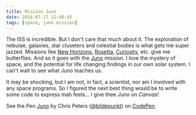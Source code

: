 ```yaml
---
title: Mission Juno
date: 2016-07-17 12:48:45
tags: [space, juno mission]
---
```


The ISS is incredible. But I don't care that much about it. The exploration of nebulae, galaxies, star cluseters and celestial bodies is what gets me super jazzed. <!-- more -->Missions like [New Horizons](https://www.nasa.gov/mission_pages/newhorizons/main/index.html), [Rosetta](https://www.nasa.gov/rosetta), [Curiosity](https://www.nasa.gov/mission_pages/msl/index.html), etc. give me butterflies. And so it goes with the [Juno](https://www.nasa.gov/mission_pages/juno/main/index.html) mission. I love the mystery of space, and the potential for life changing findings in our own solar system. I can't wait to see what Juno teaches us.

It may be shocking, but I am not, in fact, a scientist, nor am I involved with any space programs. So I figured the next best thing would be to write some code to express mah feels... I give thee *Juno on Canvas*!

<p data-height="536" data-theme-id="0" data-slug-hash="XKVvba" data-default-tab="result" data-user="bildepunkt" data-embed-version="2" class="codepen">See the Pen <a href="https://codepen.io/bildepunkt/pen/XKVvba/">Juno</a> by Chris Peters (<a href="http://codepen.io/bildepunkt">@bildepunkt</a>) on <a href="http://codepen.io">CodePen</a>.</p>
<script async src="//assets.codepen.io/assets/embed/ei.js"></script>
